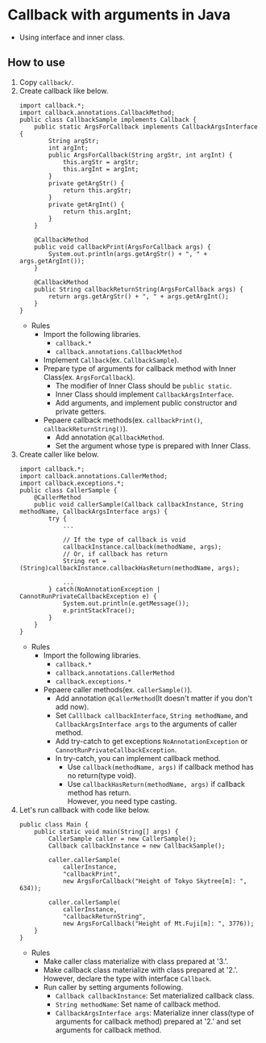 # Callback with arguments in Java
- Using interface and inner class.

## How to use
1. Copy `callback/`.
2. Create callback like below.
    ```
    import callback.*;
    import callback.annotations.CallbackMethod;
    public class CallbackSample implements Callback {
        public static ArgsForCallback implements CallbackArgsInterface {
            String argStr;
            int argInt;
            public ArgsForCallback(String argStr, int argInt) {
                this.argStr = argStr;
                this.argInt = argInt;
            }
            private getArgStr() {
                return this.argStr;
            }
            private getArgInt() {
                return this.argInt;
            }
        }

        @CallbackMethod
        public void callbackPrint(ArgsForCallback args) {
            System.out.println(args.getArgStr() + ", " + args.getArgInt());
        }

        @CallbackMethod
        public String callbackReturnString(ArgsForCallback args) {
            return args.getArgStr() + ", " + args.getArgInt();
        }
    }
    ```
    - Rules
        - Import the following libraries.
            - `callback.*`
            - `callback.annotations.CallbackMethod`
        - Implement `Callback`(ex. `CallbackSample`).
        - Prepare type of arguments for callback method with Inner Class(ex. `ArgsForCallback`).
            - The modifier of Inner Class should be `public static`.
            - Inner Class should implement `CallbackArgsInterface`.
            - Add arguments, and implement public constructor and private getters.
        - Pepaere callback methods(ex. `callbackPrint()`, `callbackReturnString()`).
            - Add annotation `@CallbackMethod`.
            - Set the argument whose type is prepared with Inner Class.
3. Create caller like below.
    ```
    import callback.*;
    import callback.annotations.CallerMethod;
    import callback.exceptions.*;
    public class CallerSample {
        @CallerMethod
        public void callerSample(Callback callbackInstance, String methodName, CallbackArgsInterface args) {
            try {
                ...

                // If the type of callback is void
                callbackInstance.callback(methodName, args);
                // Or, if callback has return
                String ret = (String)callbackInstance.callbackHasReturn(methodName, args);

                ...
            } catch(NoAnnotationException | CannotRunPrivateCallbackException e) {
                System.out.println(e.getMessage());
                e.printStackTrace();
            }
        }
    }
    ```
    - Rules
        - Import the following libraries.
            - `callback.*`
            - `callback.annotations.CallerMethod`
            - `callback.exceptions.*`
        - Pepaere caller methods(ex. `callerSample()`).
            - Add annotation `@CallerMethod`(It doesn't matter if you don't add now).
            - Set `Calllback callbackInterface`, `String methodName`, and `CallbackArgsInterface args` to the arguments of caller method.
            - Add try-catch to get exceptions `NoAnnotationException` or `CannotRunPrivateCallbackException`.
            - In try-catch, you can implement callback method.
                - Use `callback(methodName, args)` if callback method has no return(type void).
                - Use `callbackHasReturn(methodName, args)` if callback method has return.  
                However, you need type casting.
4. Let's run callback with code like below.
    ```
    public class Main {
        public static void main(String[] args) {
            CallerSample caller = new CallerSample();
            Callback callbackInstance = new CallbackSample();

            caller.callerSample(
                callerInstance,
                "callbackPrint",
                new ArgsForCallback("Height of Tokyo Skytree[m]: ", 634));

            caller.callerSample(
                callerInstance,
                "callbackReturnString",
                new ArgsForCallback("Height of Mt.Fuji[m]: ", 3776));
        }
    }
    ```
    - Rules
        - Make caller class materialize with class prepared at '3.'.
        - Make callback class materialize with class prepared at '2.'.  
        However, declare the type with interface `Callback`.
        - Run caller by setting arguments following.
            - `Callback callbackInstance`: Set materialized callback class.
            - `String methodName`: Set name of callback method.
            - `CallbackArgsInterface args`: Materialize inner class(type of arguments for callback method) prepared at '2.' and set arguments for callback method.
